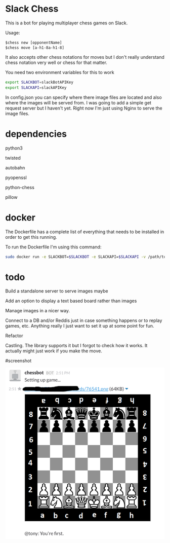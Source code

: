 # Slack Chess

This is a bot for playing multiplayer chess games on Slack.

Usage:

```
$chess new [opponentName]
$chess move [a-h1-8a-h1-8]
```

It also accepts other chess notations for moves but I don't really understand chess notation very well or chess for that matter.

You need two environment variables for this to work

```bash
export SLACKBOT=slackBotAPIKey
export SLACKAPI=slackAPIKey
```

In config.json you can specify where there image files are located and also where the images will be served from.
I was going to add a simple get request server but I haven't yet. Right now I'm just using Nginx to serve the image files.

# dependencies

python3

twisted

autobahn

pyopenssl

python-chess

pillow

# docker

The Dockerfile has a complete list of everything that needs to be installed in order to get this running.

To run the Dockerfile I'm using this command:

```bash
sudo docker run -e SLACKBOT=$SLACKBOT -e SLACKAPI=$SLACKAPI -v /path/to/images/:/resources/ imagename
```

# todo

Build a standalone server to serve images maybe

Add an option to display a text based board rather than images

Manage images in a nicer way.

Connect to a DB and/or Reddis just in case something happens or to replay games, etc. Anything really I just want to set it up at some point for fun.

Refactor 

Castling. The library supports it but I forgot to check how it works. It actually might just work if you make the move.

#screenshot

![ALT text](/screenshot.png)
